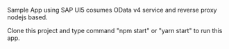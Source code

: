 Sample App using SAP UI5 cosumes OData v4 service and reverse proxy nodejs based.

Clone this project and type command "npm start" or "yarn start" to run this app.
